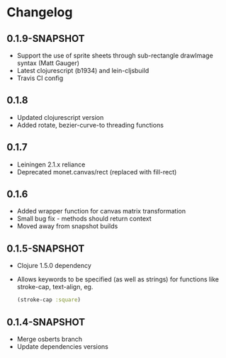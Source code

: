 Changelog
=========

0.1.9-SNAPSHOT
-----
* Support the use of sprite sheets through sub-rectangle drawImage syntax (Matt Gauger)
* Latest clojurescript (b1934) and lein-cljsbuild
* Travis CI config

0.1.8
-----
* Updated clojurescript version
* Added rotate, bezier-curve-to threading functions

0.1.7
-----
* Leiningen 2.1.x reliance
* Deprecated monet.canvas/rect (replaced with fill-rect)

0.1.6
-----
* Added wrapper function for canvas matrix transformation
* Small bug fix - methods should return context
* Moved away from snapshot builds

0.1.5-SNAPSHOT
--------------
* Clojure 1.5.0 dependency
* Allows keywords to be specified (as well as strings) for functions like
  stroke-cap, text-align, eg.

  ```clojure
  (stroke-cap :square)
  ```

0.1.4-SNAPSHOT
--------------
* Merge osberts branch
* Update dependencies versions
